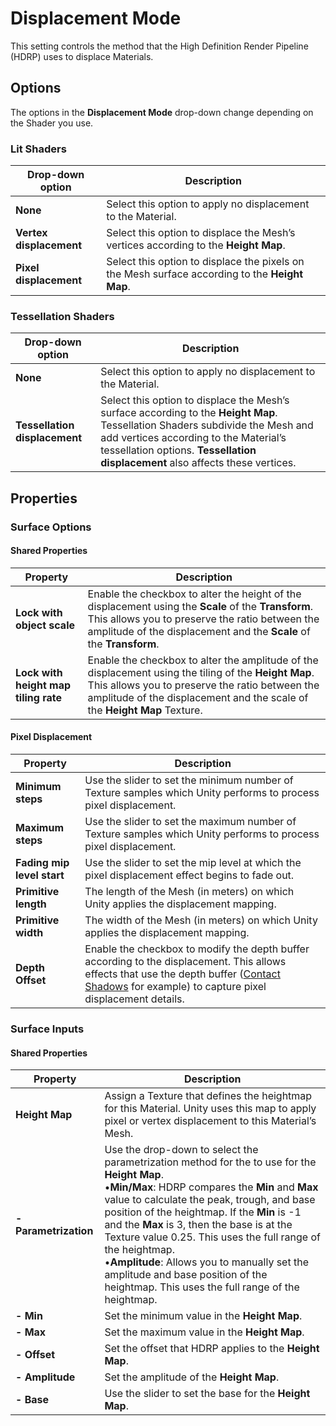 # Displacement Mode

This setting controls the method that the High Definition Render Pipeline (HDRP) uses to displace Materials.

## Options

The options in the **Displacement Mode** drop-down change depending on the Shader you use.

### Lit Shaders

| **Drop-down option**    | **Description**                                              |
| ----------------------- | ------------------------------------------------------------ |
| **None**                | Select this option to apply no displacement to the Material. |
| **Vertex displacement** | Select this option to displace the Mesh’s vertices according to the **Height Map**. |
| **Pixel displacement**  | Select this option to displace the pixels on the Mesh surface according to the **Height Map**. |

### Tessellation Shaders

| **Drop-down option**          | **Description**                                              |
| ----------------------------- | ------------------------------------------------------------ |
| **None**                      | Select this option to apply no displacement to the Material. |
| **Tessellation displacement** | Select this option to displace the Mesh’s surface according to the **Height Map**. Tessellation Shaders subdivide the Mesh and add vertices according to the Material’s tessellation options. **Tessellation displacement** also affects these vertices. |

## Properties

### Surface Options

#### Shared Properties

| **Property**                         | **Description**                                              |
| ------------------------------------ | ------------------------------------------------------------ |
| **Lock with object scale**           | Enable the checkbox to alter the height of the displacement using the **Scale** of the **Transform**. This allows you to preserve the ratio between the amplitude of the displacement and the **Scale** of the **Transform**. |
| **Lock with height map tiling rate** | Enable the checkbox to alter the amplitude of the displacement using the tiling of the **Height Map**. This allows you to preserve the ratio between the amplitude of the displacement and the scale of the **Height Map** Texture. |

#### Pixel Displacement 

| **Property**               | **Description**                                              |
| -------------------------- | ------------------------------------------------------------ |
| **Minimum steps**          | Use the slider to set the minimum number of Texture samples which Unity performs to process pixel displacement. |
| **Maximum steps**          | Use the slider to set the maximum number of Texture samples which Unity performs to process pixel displacement. |
| **Fading mip level start** | Use the slider to set the mip level at which the pixel displacement effect begins to fade out. |
| **Primitive length**       | The length of the Mesh (in meters) on which Unity applies the displacement mapping. |
| **Primitive width**        | The width of the Mesh (in meters) on which Unity applies the displacement mapping. |
| **Depth Offset**           | Enable the checkbox to modify the depth buffer according to the displacement. This allows effects that use the depth buffer ([Contact Shadows](Override-Contact-Shadows.md) for example) to capture pixel displacement details. |

### Surface Inputs

#### Shared Properties

| **Property**          | **Description**                                              |
| --------------------- | ------------------------------------------------------------ |
| **Height Map**        | Assign a Texture that defines the heightmap for this Material. Unity uses this map to apply pixel or vertex displacement to this Material’s Mesh. |
| **- Parametrization** | Use the drop-down to select the parametrization method for the to use for the **Height Map**.<br />&#8226;**Min/Max**: HDRP compares the **Min** and **Max** value to calculate the peak, trough, and base position of the heightmap. If the **Min** is -1 and the **Max** is 3, then the base is at the Texture value 0.25. This uses the full range of the heightmap.<br />&#8226;**Amplitude**: Allows you to manually set the amplitude and base position of the heightmap. This uses the full range of the heightmap. |
| **- Min**             | Set the minimum value in the **Height Map**.                 |
| **- Max**             | Set the maximum value in the **Height Map**.                 |
| **- Offset**          | Set the offset that HDRP applies to the **Height Map**.      |
| **- Amplitude**       | Set the amplitude of the **Height Map**.                     |
| **- Base**            | Use the slider to set the base for the **Height Map**.       |
